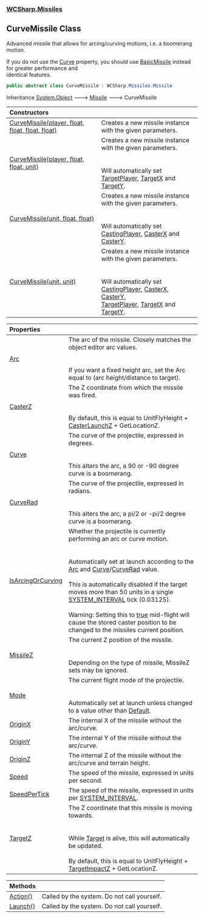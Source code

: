 ### [WCSharp.Missiles](WCSharp.Missiles.md 'WCSharp.Missiles')

## CurveMissile Class

Advanced missile that allows for arcing/curving motions, i.e. a boomerang motion.  
  
If you do not use the [Curve](WCSharp.Missiles.CurveMissile.Curve.md 'WCSharp.Missiles.CurveMissile.Curve') property, you should use [BasicMissile](WCSharp.Missiles.BasicMissile.md 'WCSharp.Missiles.BasicMissile') instead for greater performance and  
            identical features.

```csharp
public abstract class CurveMissile : WCSharp.Missiles.Missile
```

Inheritance [System.Object](https://docs.microsoft.com/en-us/dotnet/api/System.Object 'System.Object') &#129106; [Missile](WCSharp.Missiles.Missile.md 'WCSharp.Missiles.Missile') &#129106; CurveMissile

| Constructors | |
| :--- | :--- |
| [CurveMissile(player, float, float, float, float)](WCSharp.Missiles.CurveMissile.CurveMissile(War3Api.Common.player,float,float,float,float).md 'WCSharp.Missiles.CurveMissile.CurveMissile(War3Api.Common.player, float, float, float, float)') | Creates a new missile instance with the given parameters. |
| [CurveMissile(player, float, float, unit)](WCSharp.Missiles.CurveMissile.CurveMissile(War3Api.Common.player,float,float,War3Api.Common.unit).md 'WCSharp.Missiles.CurveMissile.CurveMissile(War3Api.Common.player, float, float, War3Api.Common.unit)') | Creates a new missile instance with the given parameters.<br/><br/><br/>Will automatically set [TargetPlayer](WCSharp.Missiles.Missile.TargetPlayer.md 'WCSharp.Missiles.Missile.TargetPlayer'), [TargetX](WCSharp.Missiles.Missile.TargetX.md 'WCSharp.Missiles.Missile.TargetX') and [TargetY](WCSharp.Missiles.Missile.TargetY.md 'WCSharp.Missiles.Missile.TargetY'). |
| [CurveMissile(unit, float, float)](WCSharp.Missiles.CurveMissile.CurveMissile(War3Api.Common.unit,float,float).md 'WCSharp.Missiles.CurveMissile.CurveMissile(War3Api.Common.unit, float, float)') | Creates a new missile instance with the given parameters.<br/><br/><br/>Will automatically set [CastingPlayer](WCSharp.Missiles.Missile.CastingPlayer.md 'WCSharp.Missiles.Missile.CastingPlayer'), [CasterX](WCSharp.Missiles.Missile.CasterX.md 'WCSharp.Missiles.Missile.CasterX') and [CasterY](WCSharp.Missiles.Missile.CasterY.md 'WCSharp.Missiles.Missile.CasterY'). |
| [CurveMissile(unit, unit)](WCSharp.Missiles.CurveMissile.CurveMissile(War3Api.Common.unit,War3Api.Common.unit).md 'WCSharp.Missiles.CurveMissile.CurveMissile(War3Api.Common.unit, War3Api.Common.unit)') | Creates a new missile instance with the given parameters.<br/><br/><br/>Will automatically set [CastingPlayer](WCSharp.Missiles.Missile.CastingPlayer.md 'WCSharp.Missiles.Missile.CastingPlayer'), [CasterX](WCSharp.Missiles.Missile.CasterX.md 'WCSharp.Missiles.Missile.CasterX'), [CasterY](WCSharp.Missiles.Missile.CasterY.md 'WCSharp.Missiles.Missile.CasterY'),<br/>            [TargetPlayer](WCSharp.Missiles.Missile.TargetPlayer.md 'WCSharp.Missiles.Missile.TargetPlayer'), [TargetX](WCSharp.Missiles.Missile.TargetX.md 'WCSharp.Missiles.Missile.TargetX') and [TargetY](WCSharp.Missiles.Missile.TargetY.md 'WCSharp.Missiles.Missile.TargetY'). |

| Properties | |
| :--- | :--- |
| [Arc](WCSharp.Missiles.CurveMissile.Arc.md 'WCSharp.Missiles.CurveMissile.Arc') | The arc of the missile. Closely matches the object editor arc values.<br/><br/><br/>If you want a fixed height arc, set the Arc equal to (arc height/distance to target). |
| [CasterZ](WCSharp.Missiles.CurveMissile.CasterZ.md 'WCSharp.Missiles.CurveMissile.CasterZ') | The Z coordinate from which the missile was fired.<br/><br/><br/>By default, this is equal to UnitFlyHeight + [CasterLaunchZ](WCSharp.Missiles.Missile.CasterLaunchZ.md 'WCSharp.Missiles.Missile.CasterLaunchZ') + GetLocationZ. |
| [Curve](WCSharp.Missiles.CurveMissile.Curve.md 'WCSharp.Missiles.CurveMissile.Curve') | The curve of the projectile, expressed in degrees.<br/><br/><br/>This alters the arc, a 90 or -90 degree curve is a boomerang. |
| [CurveRad](WCSharp.Missiles.CurveMissile.CurveRad.md 'WCSharp.Missiles.CurveMissile.CurveRad') | The curve of the projectile, expressed in radians.<br/><br/><br/>This alters the arc, a pi/2 or -pi/2 degree curve is a boomerang. |
| [IsArcingOrCurving](WCSharp.Missiles.CurveMissile.IsArcingOrCurving.md 'WCSharp.Missiles.CurveMissile.IsArcingOrCurving') | Whether the projectile is currently performing an arc or curve motion.<br/><br/><br/>Automatically set at launch according to the [Arc](WCSharp.Missiles.CurveMissile.Arc.md 'WCSharp.Missiles.CurveMissile.Arc') and [Curve](WCSharp.Missiles.CurveMissile.Curve.md 'WCSharp.Missiles.CurveMissile.Curve')/[CurveRad](WCSharp.Missiles.CurveMissile.CurveRad.md 'WCSharp.Missiles.CurveMissile.CurveRad') value.<br/><br/>This is automatically disabled if the target moves more than 50 units in a single [SYSTEM_INTERVAL](../WCSharp.Events/WCSharp.Events.PeriodicEvents.SYSTEM_INTERVAL.md 'WCSharp.Events.PeriodicEvents.SYSTEM_INTERVAL') tick (0.03125).<br/><br/>Warning: Setting this to [true](https://docs.microsoft.com/en-us/dotnet/csharp/language-reference/builtin-types/bool 'https://docs.microsoft.com/en-us/dotnet/csharp/language-reference/builtin-types/bool') mid-flight will cause the stored caster position to be changed to the missiles current position. |
| [MissileZ](WCSharp.Missiles.CurveMissile.MissileZ.md 'WCSharp.Missiles.CurveMissile.MissileZ') | The current Z position of the missile.<br/><br/><br/>Depending on the type of missile, MissileZ sets may be ignored. |
| [Mode](WCSharp.Missiles.CurveMissile.Mode.md 'WCSharp.Missiles.CurveMissile.Mode') | The current flight mode of the projectile.<br/><br/><br/>Automatically set at launch unless changed to a value other than [Default](WCSharp.Missiles.CurveMissile.FlightMode.md#WCSharp.Missiles.CurveMissile.FlightMode.Default 'WCSharp.Missiles.CurveMissile.FlightMode.Default'). |
| [OriginX](WCSharp.Missiles.CurveMissile.OriginX.md 'WCSharp.Missiles.CurveMissile.OriginX') | The internal X of the missile without the arc/curve. |
| [OriginY](WCSharp.Missiles.CurveMissile.OriginY.md 'WCSharp.Missiles.CurveMissile.OriginY') | The internal Y of the missile without the arc/curve. |
| [OriginZ](WCSharp.Missiles.CurveMissile.OriginZ.md 'WCSharp.Missiles.CurveMissile.OriginZ') | The internal Z of the missile without the arc/curve and terrain height. |
| [Speed](WCSharp.Missiles.CurveMissile.Speed.md 'WCSharp.Missiles.CurveMissile.Speed') | The speed of the missile, expressed in units per second. |
| [SpeedPerTick](WCSharp.Missiles.CurveMissile.SpeedPerTick.md 'WCSharp.Missiles.CurveMissile.SpeedPerTick') | The speed of the missile, expressed in units per [SYSTEM_INTERVAL](../WCSharp.Events/WCSharp.Events.PeriodicEvents.SYSTEM_INTERVAL.md 'WCSharp.Events.PeriodicEvents.SYSTEM_INTERVAL'). |
| [TargetZ](WCSharp.Missiles.CurveMissile.TargetZ.md 'WCSharp.Missiles.CurveMissile.TargetZ') | The Z coordinate that this missile is moving towards.<br/><br/><br/>While [Target](WCSharp.Missiles.Missile.Target.md 'WCSharp.Missiles.Missile.Target') is alive, this will automatically be updated.<br/><br/>By default, this is equal to UnitFlyHeight + [TargetImpactZ](WCSharp.Missiles.Missile.TargetImpactZ.md 'WCSharp.Missiles.Missile.TargetImpactZ') + GetLocationZ. |

| Methods | |
| :--- | :--- |
| [Action()](WCSharp.Missiles.CurveMissile.Action().md 'WCSharp.Missiles.CurveMissile.Action()') | Called by the system. Do not call yourself. |
| [Launch()](WCSharp.Missiles.CurveMissile.Launch().md 'WCSharp.Missiles.CurveMissile.Launch()') | Called by the system. Do not call yourself. |
